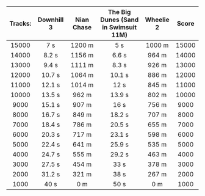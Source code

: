 Tracks: | Downhill 3 | Nian Chase | The Big Dunes (Sand in Swimsuit 11M) | Wheelie 2 | Score  
:--: | :--: | :--: | :--: | :--:  | :--:   
15000 | 7 s | 1200 m | 5 s | 1000 m | 15000  
14000 | 8.2 s | 1156 m | 6.6 s | 964 m | 14000  
13000 | 9.4 s | 1111 m | 8.3 s | 926 m | 13000  
12000 | 10.7 s | 1064 m | 10.1 s | 886 m | 12000  
11000 | 12.1 s | 1014 m | 12 s | 845 m | 11000  
10000 | 13.5 s | 962 m | 13.9 s | 802 m | 10000  
9000 | 15.1 s | 907 m | 16 s | 756 m | 9000  
8000 | 16.7 s | 849 m | 18.2 s | 707 m | 8000  
7000 | 18.4 s | 786 m | 20.5 s | 655 m | 7000  
6000 | 20.3 s | 717 m | 23.1 s | 598 m | 6000  
5000 | 22.4 s | 641 m | 25.9 s | 535 m | 5000  
4000 | 24.7 s | 555 m | 29.2 s | 463 m | 4000  
3000 | 27.5 s | 454 m | 33 s | 378 m | 3000  
2000 | 31.2 s | 321 m | 38 s | 267 m | 2000  
1000 | 40 s | 0 m | 50 s | 0 m | 1000  
